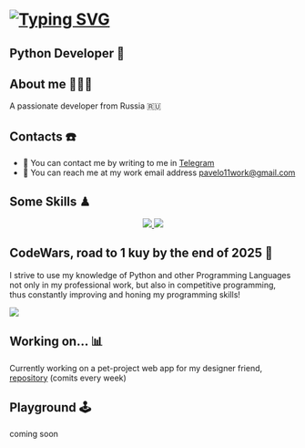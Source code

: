 [![Typing SVG](https://readme-typing-svg.demolab.com?font=Inter&weight=800&size=31&duration=2300&pause=500&color=91FF89&random=false&width=550&lines=Hi+there+!+%F0%9F%91%8B%F0%9F%8F%BB;Welcome+to+my+GitHub.;My+name+is+Pavel%2C+Python+Dev+%F0%9F%91%A8%F0%9F%8F%BC%E2%80%8D%F0%9F%92%BB)](https://git.io/typing-svg)
========================

Python Developer 🐍
---------------------------------------------------------------------------------------

## About me 🙆🏼‍♂️
A passionate developer from Russia 🇷🇺

## Contacts ☎️
*  📲 You can contact me by writing to me in [Telegram](https://t.me/pavelO11)
*  📩 You can reach me at my work email address [pavelo11work@gmail.com](mailto:pavelo11work@gmail.com)

## Some Skills ♟
<p align="center">
  <a href="https://skillicons.dev">
    <img src="https://skillicons.dev/icons?i=python,ts,js,react,nextjs,postgres,nginx,bootstrap,sass,tailwind,github" />
    <img src="https://skillicons.dev/icons?i=postman,docker,notion,vscode,pycharm,webstorm,figma" />
  </a>
</p>

## CodeWars, road to 1 kuy by the end of 2025 🏅
I strive to use my knowledge of Python and other Programming Languages not only in my professional work, but also in competitive programming,<br> thus constantly improving and honing my programming skills!
<p>
   <img src="https://www.codewars.com/users/Pavel%20O/badges/large" />
</p>

## Working on... 📊
Currently working on a pet-project web app for my designer friend, [repository](https://github.com/pavelO11/StarflowDesign-Web-App) (comits every week)

## Playground 🕹
<section aling='center'>
  coming soon
</section>
